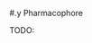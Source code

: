 #.y Pharmacophore

TODO:

<!-- REFERENCES -->

[^rudrapal2022computer]: Chapter 6 of Rudrapal, M., & Egbuna, C. (Eds.). (2022). *Computer aided drug design (CADD): From ligand-based methods to structure-based approaches*. Elsevier.
